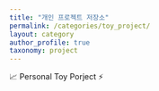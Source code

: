 ```yaml
---
title: "개인 프로젝트 저장소"
permalink: /categories/toy_project/
layout: category
author_profile: true
taxonomy: project
---
```


📈 Personal Toy Porject ⚡